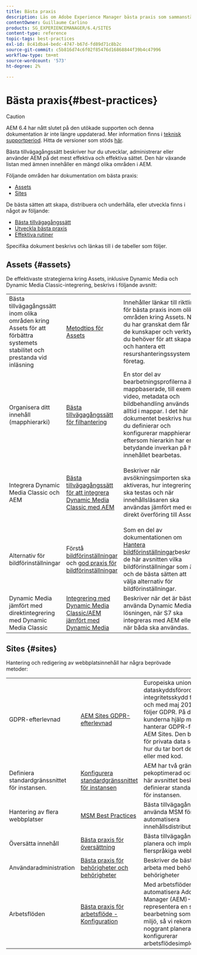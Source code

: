 ```yaml
---
title: Bästa praxis
description: Läs om Adobe Experience Manager bästa praxis som sammanställts av Adobe tekniker och konsultteam för att hjälpa administratörerna att komma igång.
contentOwner: Guillaume Carlino
products: SG_EXPERIENCEMANAGER/6.4/SITES
content-type: reference
topic-tags: best-practices
exl-id: 8c41dba4-bedc-4747-b67d-fd89d71c8b2c
source-git-commit: c5b816d74c6f02f85476d16868844f39b4c47996
workflow-type: tm+mt
source-wordcount: '573'
ht-degree: 2%

---
```


# Bästa praxis{#best-practices}

>[!CAUTION]
>
>AEM 6.4 har nått slutet på den utökade supporten och denna dokumentation är inte längre uppdaterad. Mer information finns i [teknisk supportperiod](https://helpx.adobe.com/support/programs/eol-matrix.html). Hitta de versioner som stöds [här](https://experienceleague.adobe.com/docs/).

Bästa tillvägagångssätt beskriver hur du utvecklar, administrerar eller använder AEM på det mest effektiva och effektiva sättet. Den här växande listan med ämnen innehåller en mängd olika områden i AEM.

Följande områden har dokumentation om bästa praxis:

* [Assets](#assets)
* [Sites](#sites)

De bästa sätten att skapa, distribuera och underhålla, eller utveckla finns i något av följande:

* [Bästa tillvägagångssätt](/help/sites-authoring/best-practices.md)
* [Utveckla bästa praxis](/help/sites-developing/best-practices.md)
* [Effektiva rutiner](/help/sites-deploying/best-practices.md)

Specifika dokument beskrivs och länkas till i de tabeller som följer.

## Assets {#assets}

De effektivaste strategierna kring Assets, inklusive Dynamic Media och Dynamic Media Classic-integrering, beskrivs i följande avsnitt:

<table> 
 <tbody>
  <tr>
   <td>Bästa tillvägagångssätt inom olika områden kring Assets för att förbättra systemets stabilitet och prestanda vid inläsning</td> 
   <td><a href="/help/assets/organize-assets.md">Metodtips för Assets</a></td> 
   <td>Innehåller länkar till riktlinjer för bästa praxis inom olika områden kring Assets. När du har granskat dem får du de kunskaper och verktyg du behöver för att skapa och hantera ett resurshanteringssystem för företag.</td> 
  </tr>
  <tr>
   <td>Organisera ditt innehåll (mapphierarki)</td> 
   <td><a href="/help/assets/organize-assets.md">Bästa tillvägagångssätt för filhantering</a></td> 
   <td>En stor del av bearbetningsprofilerna är mappbaserade, till exempel video, metadata och bildbehandling används alltid i mappar. I det här dokumentet beskrivs hur du definierar och konfigurerar mapphierarkin eftersom hierarkin har en betydande inverkan på hur innehållet bearbetas. </td> 
  </tr>
  <tr>
   <td>Integrera Dynamic Media Classic och AEM</td> 
   <td><a href="/help/sites-administering/scene7.md#best-practices-for-integrating-scene-with-aem">Bästa tillvägagångssätt för att integrera Dynamic Media Classic med AEM</a></td> 
   <td><p>Beskriver när avsökningsimporten ska aktiveras, hur integreringen ska testas och när innehållsläsaren ska användas jämfört med en direkt överföring till Assets.</p> </td> 
  </tr>
  <tr>
   <td>Alternativ för bildförinställningar</td> 
   <td>Förstå <a href="/help/assets/managing-image-presets.md#understanding-image-presets">bildförinställningar</a> och <a href="/help/assets/managing-image-presets.md#image-preset-options">god praxis för bildförinställningar</a></td> 
   <td>Som en del av dokumentationen om <a href="/help/assets/managing-image-presets.md">Hantera bildförinställningar</a>beskriver de här avsnitten vilka bildförinställningar som är och de bästa sätten att välja alternativ för bildförinställningar.</td> 
  </tr>
  <tr>
   <td>Dynamic Media jämfört med direktintegrering med Dynamic Media Classic</td> 
   <td><a href="/help/sites-administering/scene7.md#aem-scene-integration-versus-dynamic-media">Integrering med Dynamic Media Classic/AEM jämfört med Dynamic Media</a></td> 
   <td>Beskriver när det är bäst att använda Dynamic Media-lösningen, när S7 ska integreras med AEM eller när båda ska användas.</td> 
  </tr>
 </tbody>
</table>

## Sites {#sites}

Hantering och redigering av webbplatsinnehåll har några beprövade metoder:

<table> 
 <tbody>
  <tr>
   <td>GDPR-efterlevnad</td> 
   <td><a href="/help/sites-administering/gdpr-compliance-sites.md">AEM Sites GDPR-efterlevnad</a></td> 
   <td>Europeiska unionens allmänna dataskyddsförordning om integritetsskydd får verkan från och med maj 2018. AEM Sites följer GDPR. På den här sidan får kunderna hjälp med hur de hanterar GDPR-förfrågningar i AEM Sites. Den beskriver platsen för privata data som lagras och hur du tar bort dem manuellt eller med kod.</td> 
  </tr>
  <tr>
   <td>Definiera standardgränssnittet för instansen.</td> 
   <td><p><a href="/help/sites-authoring/select-ui.md#configuring-the-default-ui-for-your-instance">Konfigurera standardgränssnittet för instansen</a></p> </td> 
   <td>AEM har två gränssnitt: pekoptimerad och klassisk. I det här avsnittet beskrivs hur du definierar standardgränssnittet för instansen.</td> 
  </tr>
  <tr>
   <td>Hantering av flera webbplatser</td> 
   <td><a href="/help/sites-administering/msm-best-practices.md">MSM Best Practices</a></td> 
   <td>Bästa tillvägagångssätt för att använda MSM för att automatisera innehållsdistributionen. </td> 
  </tr>
  <tr>
   <td>Översätta innehåll</td> 
   <td><a href="/help/sites-administering/tc-bp.md">Bästa praxis för översättning</a></td> 
   <td>Bästa tillvägagångssätt för att planera och implementera din flerspråkiga webbplats.</td> 
  </tr>
  <tr>
   <td>Användaradministration</td> 
   <td><a href="/help/sites-administering/security.md#best-practices">Bästa praxis för behörigheter och behörigheter</a></td> 
   <td>Beskriver de bästa sätten att arbeta med behörigheter och behörigheter </td> 
  </tr>
  <tr>
   <td>Arbetsflöden</td> 
   <td><a href="/help/sites-developing/workflows-best-practices.md#configuration">Bästa praxis för arbetsflöde - Konfiguration</a></td> 
   <td>Med arbetsflöden kan du automatisera Adobe Experience Manager (AEM)-aktiviteter och representera en stor del av den bearbetning som sker i en AEM miljö, så vi rekommenderar att du noggrant planerar och konfigurerar arbetsflödesimplementeringarna.</td> 
  </tr>
 </tbody>
</table>

